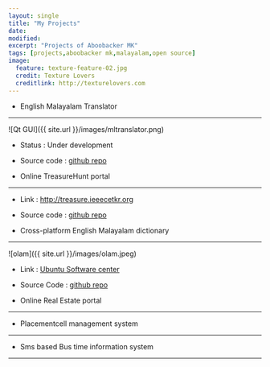 ```yaml
---
layout: single
title: "My Projects"
date: 
modified:
excerpt: "Projects of Aboobacker MK"
tags: [projects,aboobacker mk,malayalam,open source]
image:
  feature: texture-feature-02.jpg
  credit: Texture Lovers
  creditlink: http://texturelovers.com
---
```

* English Malayalam Translator
---------------------
![Qt GUI]({{ site.url }}/images/mltranslator.png)
* Status : Under development
* Source code : [github repo](https://github.com/tachyons/mltranslator)

* Online TreasureHunt portal
---------------------
* Link : http://treasure.ieeecetkr.org
* Source code : [github repo](https://github.com/tachyons/treasure_hunt)

* Cross-platform English Malayalam dictionary
---------------------
![olam]({{ site.url }}/images/olam.jpeg)
* Link : [Ubuntu Software center ](https://apps.ubuntu.com/cat/applications/olam/)
* Source Code : [github repo](https://github.com/tachyons/olam)

* Online Real Estate portal
---------------------

* Placementcell management system
---------------------

* Sms based Bus time information system
---------------------

